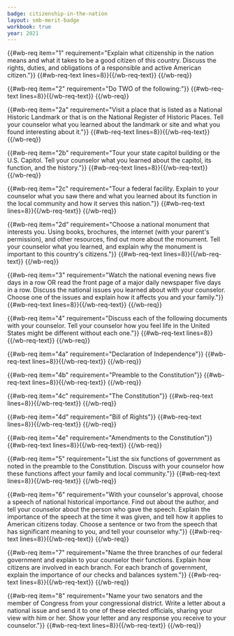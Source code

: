 ```yaml
---
badge: citizenship-in-the-nation
layout: smb-merit-badge
workbook: true
year: 2021
---
```



{{#wb-req item="1" requirement="Explain what citizenship in the nation means and what it takes to be a good citizen of this country. Discuss the rights, duties, and obligations of a responsible and active American citizen."}}
{{#wb-req-text lines=8}}{{/wb-req-text}}
{{/wb-req}}

{{#wb-req item="2" requirement="Do TWO of the following:"}}
{{#wb-req-text lines=8}}{{/wb-req-text}}
{{/wb-req}}

{{#wb-req item="2a" requirement="Visit a place that is listed as a National Historic Landmark or that is on the National Register of Historic Places. Tell your counselor what you learned about the landmark or site and what you found interesting about it."}}
{{#wb-req-text lines=8}}{{/wb-req-text}}
{{/wb-req}}

{{#wb-req item="2b" requirement="Tour your state capitol building or the U.S. Capitol. Tell your counselor what you learned about the capitol, its function, and the history."}}
{{#wb-req-text lines=8}}{{/wb-req-text}}
{{/wb-req}}

{{#wb-req item="2c" requirement="Tour a federal facility. Explain to your counselor what you saw there and what you learned about its function in the local community and how it serves this nation."}}
{{#wb-req-text lines=8}}{{/wb-req-text}}
{{/wb-req}}

{{#wb-req item="2d" requirement="Choose a national monument that interests you. Using books, brochures, the internet (with your parent's permission), and other resources, find out more about the monument. Tell your counselor what you learned, and explain why the monument is important to this country's citizens."}}
{{#wb-req-text lines=8}}{{/wb-req-text}}
{{/wb-req}}

{{#wb-req item="3" requirement="Watch the national evening news five days in a row OR read the front page of a major daily newspaper five days in a row. Discuss the national issues you learned about with your counselor. Choose one of the issues and explain how it affects you and your family."}}
{{#wb-req-text lines=8}}{{/wb-req-text}}
{{/wb-req}}

{{#wb-req item="4" requirement="Discuss each of the following documents with your counselor. Tell your counselor how you feel life in the United States might be different without each one."}}
{{#wb-req-text lines=8}}{{/wb-req-text}}
{{/wb-req}}

{{#wb-req item="4a" requirement="Declaration of Independence"}}
{{#wb-req-text lines=8}}{{/wb-req-text}}
{{/wb-req}}

{{#wb-req item="4b" requirement="Preamble to the Constitution"}}
{{#wb-req-text lines=8}}{{/wb-req-text}}
{{/wb-req}}

{{#wb-req item="4c" requirement="The Constitution"}}
{{#wb-req-text lines=8}}{{/wb-req-text}}
{{/wb-req}}

{{#wb-req item="4d" requirement="Bill of Rights"}}
{{#wb-req-text lines=8}}{{/wb-req-text}}
{{/wb-req}}

{{#wb-req item="4e" requirement="Amendments to the Constitution"}}
{{#wb-req-text lines=8}}{{/wb-req-text}}
{{/wb-req}}

{{#wb-req item="5" requirement="List the six functions of government as noted in the preamble to the Constitution. Discuss with your counselor how these functions affect your family and local community."}}
{{#wb-req-text lines=8}}{{/wb-req-text}}
{{/wb-req}}

{{#wb-req item="6" requirement="With your counselor's approval, choose a speech of national historical importance. Find out about the author, and tell your counselor about the person who gave the speech. Explain the importance of the speech at the time it was given, and tell how it applies to American citizens today. Choose a sentence or two from the speech that has significant meaning to you, and tell your counselor why."}}
{{#wb-req-text lines=8}}{{/wb-req-text}}
{{/wb-req}}

{{#wb-req item="7" requirement="Name the three branches of our federal government and explain to your counselor their functions. Explain how citizens are involved in each branch. For each branch of government, explain the importance of our checks and balances system."}}
{{#wb-req-text lines=8}}{{/wb-req-text}}
{{/wb-req}}

{{#wb-req item="8" requirement="Name your two senators and the member of Congress from your congressional district. Write a letter about a national issue and send it to one of these elected officials, sharing your view with him or her. Show your letter and any response you receive to your counselor."}}
{{#wb-req-text lines=8}}{{/wb-req-text}}
{{/wb-req}}
